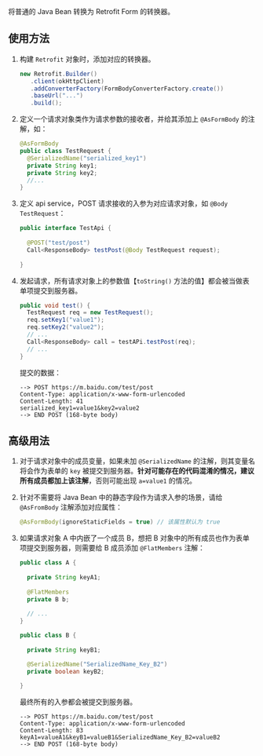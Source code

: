 将普通的 Java Bean 转换为 Retrofit Form 的转换器。

## 使用方法

1. 构建 `Retrofit` 对象时，添加对应的转换器。

   ```java
   new Retrofit.Builder()
      .client(okHttpClient)
      .addConverterFactory(FormBodyConverterFactory.create())
      .baseUrl("...")
      .build();
   ```

2. 定义一个请求对象类作为请求参数的接收者，并给其添加上 `@AsFormBody` 的注解，如：

   ```java
   @AsFormBody
   public class TestRequest {
     @SerializedName("serialized_key1")
     private String key1;
     private String key2;
     //...
   }
   ```

3. 定义 api service，POST 请求接收的入参为对应请求对象，如 `@Body TestRequest`：

   ```java
   public interface TestApi {
     
     @POST("test/post")
     Call<ResponseBody> testPost(@Body TestRequest request);
     
   }
   ```

4. 发起请求，所有请求对象上的参数值【`toString()` 方法的值】都会被当做表单项提交到服务器。

   ```java
   public void test() {
     TestRequest req = new TestRequest();
     req.setKey1("value1");
     req.setKey2("value2");
     // ...
     Call<ResponseBody> call = testAPi.testPost(req);
     // ...
   }
   ```

   提交的数据：

   ```shell
   --> POST https://m.baidu.com/test/post
   Content-Type: application/x-www-form-urlencoded
   Content-Length: 41
   serialized_key1=value1&key2=value2
   --> END POST (168-byte body)
   ```

   

## 高级用法

1. 对于请求对象中的成员变量，如果未加 `@SerializedName` 的注解，则其变量名将会作为表单的 `key` 被提交到服务器。**针对可能存在的代码混淆的情况，建议所有成员都加上该注解**，否则可能出现 `a=value1`  的情况。

2. 针对不需要将 Java Bean 中的静态字段作为请求入参的场景，请给 `@AsFromBody` 注解添加对应属性：

   ```java
   @AsFormBody(ignoreStaticFields = true) // 该属性默认为 true
   ```

3. 如果请求对象 A 中内嵌了一个成员 B，想把 B 对象中的所有成员也作为表单项提交到服务器，则需要给 B 成员添加 `@FlatMembers` 注解：

   ```java
   public class A {
     
     private String keyA1;
     
     @FlatMembers
     private B b;
     
     // ...
   }
   
   public class B {
     
     private String keyB1;
   
     @SerializedName("SerializedName_Key_B2")
     private boolean keyB2;
     
   }
   ```

   最终所有的入参都会被提交到服务器。
   
   ```shell
   --> POST https://m.baidu.com/test/post
   Content-Type: application/x-www-form-urlencoded
   Content-Length: 83
   keyA1=valueA1&keyB1=valueB1&SerializedName_Key_B2=valueB2
   --> END POST (168-byte body)
   ```
   
   
